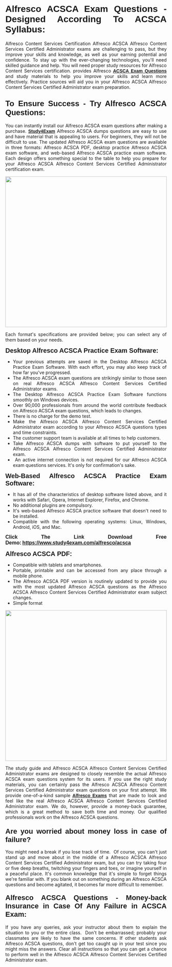 <h1 style="text-align: justify;"><span style="font-family:Tahoma,Geneva,sans-serif;"><strong>Alfresco ACSCA Exam Questions - Designed According To ACSCA Syllabus:</strong></span></h1>

<p style="text-align: justify;">Alfresco Content Services Certification Alfresco ACSCA Alfresco Content Services Certified Administrator exams are challenging to pass, but they improve your skills and knowledge, as well as your earning potential and confidence. To stay up with the ever-changing technologies, you'll need skilled guidance and help. You will need proper study resources for Alfresco Content Services certification. provides Alfresco <span style="font-family:Tahoma,Geneva,sans-serif;"><a href="https://www.study4exam.com/alfresco/acsca"><strong>ACSCA Exam Questions</strong></a></span> and study materials to help you improve your skills and learn more effectively. Practice sources will aid you in your Alfresco ACSCA Alfresco Content Services Certified Administrator exam preparation.</p>

<h2 style="text-align: justify;"><strong><span style="font-size:24px;"><span style="font-family:Tahoma,Geneva,sans-serif;">To Ensure Success - Try Alfresco ACSCA Questions:</span></span></strong></h2>

<p style="text-align: justify;">You can instantly install our Alfresco ACSCA exam questions after making a purchase. <span style="font-family:Tahoma,Geneva,sans-serif;"><a href="https://www.study4exam.com/"><strong>Study4Exam</strong></a></span> Alfresco ACSCA dumps questions are easy to use and have material that is appealing to users. For beginners, they will not be difficult to use. The updated Alfresco ACSCA exam questions are available in three formats: Alfresco ACSCA PDF, desktop practice Alfresco ACSCA exam software, and web-based Alfresco ACSCA practice exam software. Each design offers something special to the table to help you prepare for your Alfresco ACSCA Alfresco Content Services Certified Administrator certification exam.</p>

<p style="text-align: justify;"><a href="https://www.study4exam.com/alfresco/acsca"><img alt="" src="https://lh3.googleusercontent.com/pw/AM-JKLUFUhNRTSGRbn-e5bU2rTm44yvQNOtZycqGVmZk1IYhIOx7AgPGV0HNuDno6pU6Y87xhOROtcf0ClrFKUPl0tiLb8-bptCMyHA5NSSNYQBa79H7lZPR9dJGh_Uceu2U7gTgc3Sfx2nyqt08AnUFOI4z=w1366-h494-no?authuser=0" style="width: 100%; height: 470px;" /></a></p>

<p style="text-align: justify;">Each format's specifications are provided below; you can select any of them based on your needs.</p>

<p style="text-align: justify;"><span style="font-family:Tahoma,Geneva,sans-serif;"><span style="font-size:20px;"><strong>Desktop Alfresco ACSCA Practice Exam Software:</strong></span></span></p>

<ul>
	<li style="text-align: justify;">Your previous attempts are saved in the Desktop Alfresco ACSCA Practice Exam Software. With each effort, you may also keep track of how far you've progressed.</li>
	<li style="text-align: justify;">The Alfresco ACSCA exam questions are strikingly similar to those seen on real Alfresco ACSCA Alfresco Content Services Certified Administrator exams.</li>
	<li style="text-align: justify;">The Desktop Alfresco ACSCA Practice Exam Software functions smoothly on Windows devices.</li>
	<li style="text-align: justify;">Over 90,000 professionals from around the world contribute feedback on Alfresco ACSCA exam questions, which leads to changes.</li>
	<li style="text-align: justify;">There is no charge for the demo test.</li>
	<li style="text-align: justify;">Make the Alfresco ACSCA Alfresco Content Services Certified Administrator exam according to your Alfresco ACSCA questions types and time constraints. </li>
	<li style="text-align: justify;">The customer support team is available at all times to help customers.</li>
	<li style="text-align: justify;">Take Alfresco ACSCA dumps with software to put yourself to the Alfresco ACSCA Alfresco Content Services Certified Administrator exam.</li>
	<li style="text-align: justify;"> An active internet connection is not required for our Alfresco ACSCA exam questions services. It's only for confirmation's sake.</li>
</ul>

<p style="text-align: justify;"><span style="font-family:Tahoma,Geneva,sans-serif;"><span style="font-size:20px;"><strong>Web-Based Alfresco ACSCA Practice Exam Software:</strong></span></span></p>

<ul>
	<li style="text-align: justify;">It has all of the characteristics of desktop software listed above, and it works with Safari, Opera, Internet Explorer, Firefox, and Chrome.</li>
	<li style="text-align: justify;">No additional plugins are compulsory.</li>
	<li style="text-align: justify;">It's web-based Alfresco ACSCA practice software that doesn't need to be installed.</li>
	<li style="text-align: justify;">Compatible with the following operating systems: Linux, Windows, Android, iOS, and Mac.</li>
</ul>

<p style="text-align: justify;"><strong><span style="font-family:Tahoma,Geneva,sans-serif;"><span style="font-size:16px;">Click The Link Download Free Demo:</span></span> <span style="font-family:Tahoma,Geneva,sans-serif;"><span style="font-size:16px;"><a href="https://www.study4exam.com/alfresco/acsca">https://www.study4exam.com/alfresco/acsca</a></span></span></strong></p>

<p style="text-align: justify;"><span style="font-family:Tahoma,Geneva,sans-serif;"><span style="font-size:20px;"><strong>Alfresco ACSCA PDF:</strong></span></span></p>

<ul>
	<li style="text-align: justify;">Compatible with tablets and smartphones. </li>
	<li style="text-align: justify;">Portable, printable and can be accessed from any place through a mobile phone. </li>
	<li style="text-align: justify;">The Alfresco ACSCA PDF version is routinely updated to provide you with the most updated Alfresco ACSCA questions as the Alfresco ACSCA Alfresco Content Services Certified Administrator exam subject changes.</li>
	<li style="text-align: justify;">Simple format</li>
</ul>

<p><a href="https://www.study4exam.com/alfresco/acsca"><img alt="" src="https://lh3.googleusercontent.com/pw/AM-JKLXCTqM5oPBtkTKGoq5w9fB54SpeWXt6rvoveRBTu-dr0cYRYjxMwxdtPaaAS2m1uL29XePqfF3VqrYnNlU8DAGe9nsu7ynwvEDEo0qikV8f_LRK0IfF11pPe0BlbI8x16_W812JoQFhmIuBq_wgBLdY=w1139-h617-no?authuser=0" style="width: 100%; height: 470px;" /></a></p>

<p style="text-align: justify;">The study guide and Alfresco ACSCA Alfresco Content Services Certified Administrator exams are designed to closely resemble the actual Alfresco ACSCA exam questions system for its users. If you use the right study materials, you can certainly pass the Alfresco ACSCA Alfresco Content Services Certified Administrator exam questions on your first attempt. We provide one-of-a-kind sample <span style="font-family:Tahoma,Geneva,sans-serif;"><a href="https://www.study4exam.com/alfresco-exams"><strong>Alfresco Exams</strong></a></span> that are made to look and feel like the real Alfresco ACSCA Alfresco Content Services Certified Administrator exam. We do, however, provide a money-back guarantee, which is a great method to save both time and money. Our qualified professionals work on the Alfresco ACSCA questions.</p>

<h3 style="text-align: justify;"><span style="font-family:Tahoma,Geneva,sans-serif;"><span style="font-size:22px;"><strong>Are you worried about money loss in case of failure?</strong></span></span></h3>

<p style="text-align: justify;">You might need a break if you lose track of time.  Of course, you can't just stand up and move about in the middle of a Alfresco ACSCA Alfresco Content Services Certified Administrator exam, but you can try taking four or five deep breaths, twitching your fingers and toes, or imagine yourself in a peaceful place. It's common knowledge that it's simple to forget things we're familiar with. If you blank out on something during an Alfresco ACSCA questions and become agitated, it becomes far more difficult to remember.</p>

<h4 style="text-align: justify;"><span style="font-size:22px;"><strong><span style="font-family:Tahoma,Geneva,sans-serif;">Alfresco ACSCA Questions - Money-back Insurance in Case Of Any Failure in ACSCA Exam:</span></strong></span></h4>

<p style="text-align: justify;">If you have any queries, ask your instructor about them to explain the situation to you or the entire class.  Don't be embarrassed; probably your classmates are likely to have the same concerns. If other students ask Alfresco ACSCA questions, don't get too caught up in your test since you might miss the answers. Clear all instructions so that you can get a chance to perform well in the Alfresco ACSCA Alfresco Content Services Certified Administrator exam.</p>
